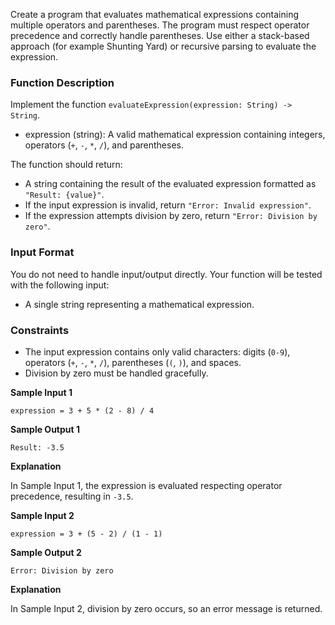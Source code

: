 Create a program that evaluates mathematical expressions containing multiple operators and parentheses. The program must respect operator precedence and correctly handle parentheses. Use either a stack-based approach (for example Shunting Yard) or recursive parsing to evaluate the expression.

### Function Description
Implement the function `evaluateExpression(expression: String) -> String`.

- expression (string): A valid mathematical expression containing integers, operators (`+`, `-`, `*`, `/`), and parentheses.
  
The function should return:

- A string containing the result of the evaluated expression formatted as `"Result: {value}"`.
- If the input expression is invalid, return `"Error: Invalid expression"`.
- If the expression attempts division by zero, return `"Error: Division by zero"`.

### Input Format

You do not need to handle input/output directly. Your function will be tested with the following input:

- A single string representing a mathematical expression.
  
### Constraints

- The input expression contains only valid characters: digits (`0-9`), operators (`+`, `-`, `*`, `/`), parentheses (`(`, `)`), and spaces.
- Division by zero must be handled gracefully.
  
**Sample Input 1**
```
expression = 3 + 5 * (2 - 8) / 4
```

**Sample Output 1**
```
Result: -3.5
```
**Explanation**

In Sample Input 1, the expression is evaluated respecting operator precedence, resulting in `-3.5`.

**Sample Input 2**
```
expression = 3 + (5 - 2) / (1 - 1)
```

**Sample Output 2**
```
Error: Division by zero
```
**Explanation**

In Sample Input 2, division by zero occurs, so an error message is returned.
